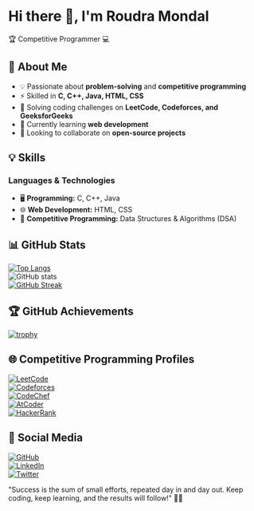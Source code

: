 # Hi there 👋, I'm Roudra Mondal  
🏆 Competitive Programmer 💻   

## 🚀 About Me  
- 💡 Passionate about **problem-solving** and **competitive programming**  
- ⚡ Skilled in **C, C++, Java, HTML, CSS**  
- 🎯 Solving coding challenges on **LeetCode, Codeforces, and GeeksforGeeks**  
- 🌱 Currently learning **web development**  
- 🤝 Looking to collaborate on **open-source projects**  

## **💡 Skills**
### **Languages & Technologies**
- 🖥️ **Programming:** C, C++, Java  
- 🌐 **Web Development:** HTML, CSS  
- 🎯 **Competitive Programming:** Data Structures & Algorithms (DSA)  

## **📊 GitHub Stats**
<div align="left">
  
[![Top Langs](https://github-readme-stats.vercel.app/api/top-langs/?username=RoudraMondal&layout=compact&theme=radical)](https://github.com/anuraghazra/github-readme-stats)  
![GitHub stats](https://github-readme-stats.vercel.app/api?username=RoudraMondal&show_icons=true&count_private=true&theme=radical)  
[![GitHub Streak](https://streak-stats.demolab.com?user=RoudraMondal&theme=radical&hide_border=true)](https://git.io/streak-stats)  

</div>

## **🏆 GitHub Achievements**
[![trophy](https://github-profile-trophy.vercel.app/?username=RoudraMondal&theme=radical&no-frame=true)](https://github.com/ryo-ma/github-profile-trophy)  

## **🌐 Competitive Programming Profiles**
[![LeetCode](https://img.shields.io/badge/LeetCode-FFA116?style=for-the-badge&logo=leetcode)](https://leetcode.com/u/Roudra1/)  
[![Codeforces](https://img.shields.io/badge/Codeforces-1F8ACB?style=for-the-badge&logo=codeforces)](https://codeforces.com/profile/Code__R)  
[![CodeChef](https://img.shields.io/badge/CodeChef-5B4638?style=for-the-badge&logo=codechef)](https://www.codechef.com/users/roudra55)  
[![AtCoder](https://img.shields.io/badge/AtCoder-0097E6?style=for-the-badge&logo=atcoder)](https://www.codechef.com/users/roudra55)  
[![HackerRank](https://img.shields.io/badge/HackerRank-2EC866?style=for-the-badge&logo=hackerrank)](https://www.hackerrank.com/RoudraMondal)  

## **📱 Social Media**  
<div align="left">

[![GitHub](https://img.shields.io/badge/GitHub-000?style=for-the-badge&logo=github)](https://github.com/RoudraMondal)  
[![LinkedIn](https://img.shields.io/badge/LinkedIn-0077B5?style=for-the-badge&logo=linkedin)](https://www.linkedin.com/in/RoudraMondal)  
[![Twitter](https://img.shields.io/badge/Twitter-1DA1F2?style=for-the-badge&logo=twitter)](https://twitter.com/RoudraMondal)  

</div>

"Success is the sum of small efforts, repeated day in and day out. Keep coding, keep learning, and the results will follow!" 🌟🚀  
